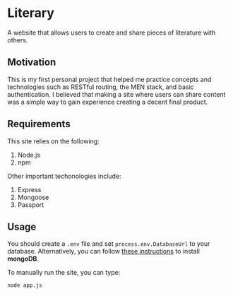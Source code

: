 # Literary
A website that allows users to create and share pieces of literature with others.

## Motivation
This is my first personal project that helped me practice concepts and technologies such as RESTful routing, the MEN stack, and basic authentication. I believed that making a site where users can share content was a simple way to gain experience creating a decent final product.

## Requirements
This site relies on the following:

1. Node.js
2. npm

Other important techonologies include:

1. Express
2. Mongoose
3. Passport

## Usage
You should create a `.env` file and set `process.env.DatabaseUrl` to your database. Alternatively, you can follow [these instructions](https://docs.mongodb.com/manual/administration/install-community/) to install **mongoDB**.

To manually run the site, you can type:

	node app.js